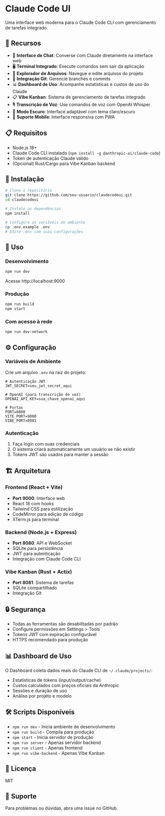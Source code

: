 # Claude Code UI

Uma interface web moderna para o Claude Code CLI com gerenciamento de tarefas integrado.

## 🚀 Recursos

- 💬 **Interface de Chat**: Converse com Claude diretamente na interface web
- 🖥️ **Terminal Integrado**: Execute comandos sem sair da aplicação
- 📁 **Explorador de Arquivos**: Navegue e edite arquivos do projeto
- 🔄 **Integração Git**: Gerencie branches e commits
- 📊 **Dashboard de Uso**: Acompanhe estatísticas e custos de uso do Claude
- 📋 **Vibe Kanban**: Sistema de gerenciamento de tarefas integrado
- 🎙️ **Transcrição de Voz**: Use comandos de voz com OpenAI Whisper
- 🌙 **Modo Escuro**: Interface adaptável com tema claro/escuro
- 📱 **Suporte Mobile**: Interface responsiva com PWA

## 📋 Requisitos

- Node.js 18+
- Claude Code CLI instalado (`npm install -g @anthropic-ai/claude-code`)
- Token de autenticação Claude válido
- (Opcional) Rust/Cargo para Vibe Kanban backend

## 🔧 Instalação

```bash
# Clone o repositório
git clone https://github.com/seu-usuario/claudecodeui.git
cd claudecodeui

# Instale as dependências
npm install

# Configure as variáveis de ambiente
cp .env.example .env
# Edite .env com suas configurações
```

## 🚀 Uso

### Desenvolvimento
```bash
npm run dev
```
Acesse http://localhost:9000

### Produção
```bash
npm run build
npm start
```

### Com acesso à rede
```bash
npm run dev:network
```

## ⚙️ Configuração

### Variáveis de Ambiente

Crie um arquivo `.env` na raiz do projeto:

```env
# Autenticação JWT
JWT_SECRET=seu_jwt_secret_aqui

# OpenAI (para transcrição de voz)
OPENAI_API_KEY=sua_chave_openai_aqui

# Portas
PORT=8080
VITE_PORT=9000
VIBE_PORT=8081
```

### Autenticação

1. Faça login com suas credenciais
2. O sistema criará automaticamente um usuário se não existir
3. Tokens JWT são usados para manter a sessão

## 🏗️ Arquitetura

### Frontend (React + Vite)
- **Port 9000**: Interface web
- React 18 com hooks
- Tailwind CSS para estilização
- CodeMirror para edição de código
- XTerm.js para terminal

### Backend (Node.js + Express)
- **Port 8080**: API e WebSocket
- SQLite para persistência
- JWT para autenticação
- Integração com Claude Code CLI

### Vibe Kanban (Rust + Actix)
- **Port 8081**: Sistema de tarefas
- SQLite compartilhado
- Integração Git

## 🔒 Segurança

- Todas as ferramentas são desabilitadas por padrão
- Configure permissões em Settings > Tools
- Tokens JWT com expiração configurável
- HTTPS recomendado para produção

## 📊 Dashboard de Uso

O Dashboard coleta dados reais do Claude CLI de `~/.claude/projects/`:
- Estatísticas de tokens (input/output/cache)
- Custos calculados com preços oficiais da Anthropic
- Sessões e duração de uso
- Análise por projeto e modelo

## 🛠️ Scripts Disponíveis

- `npm run dev` - Inicia ambiente de desenvolvimento
- `npm run build` - Compila para produção
- `npm start` - Inicia servidor de produção
- `npm run server` - Apenas servidor backend
- `npm run client` - Apenas frontend
- `npm run vibe-backend` - Apenas Vibe Kanban

## 📝 Licença

MIT

## 🤝 Suporte

Para problemas ou dúvidas, abra uma issue no GitHub.